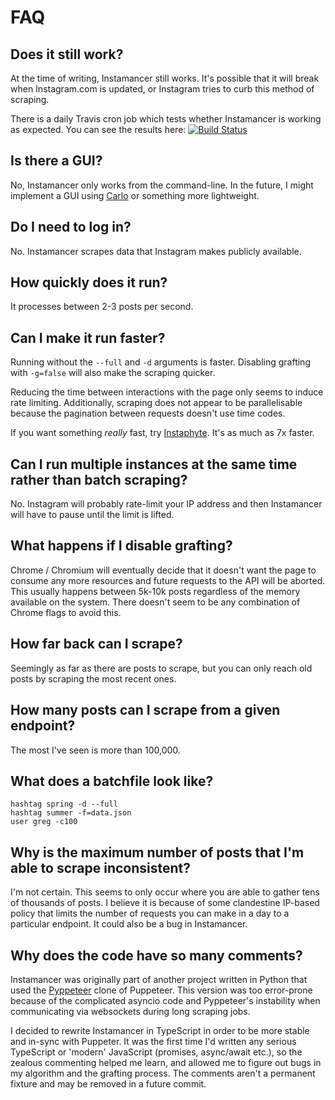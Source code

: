 # FAQ
## Does it still work?
At the time of writing, Instamancer still works. It's possible that it will break when Instagram.com is updated, or Instagram tries to curb this method of scraping.

There is a daily Travis cron job which tests whether Instamancer is working as expected. You can see the results here: [![Build Status](https://travis-ci.com/ScriptSmith/instamancer.svg?token=s9KJfKerUtoC75SEgCjT&branch=master)](https://travis-ci.com/ScriptSmith/instamancer) 

## Is there a GUI?
No, Instamancer only works from the command-line. In the future, I might implement a GUI using [Carlo](https://github.com/GoogleChromeLabs/carlo) or something more lightweight.

## Do I need to log in?
No. Instamancer scrapes data that Instagram makes publicly available.

## How quickly does it run?
It processes between 2-3 posts per second. 

## Can I make it run faster?
Running without the `--full` and `-d` arguments is faster. Disabling grafting with `-g=false` will also make the scraping quicker.

Reducing the time between interactions with the page only seems to induce rate limiting. Additionally, scraping does not appear to be parallelisable because the pagination between requests doesn't use time codes.

If you want something *really* fast, try [Instaphyte](https://github.com/ScriptSmith/instaphyte). It's as much as 7x faster.

## Can I run multiple instances at the same time rather than batch scraping?
No. Instagram will probably rate-limit your IP address and then Instamancer will have to pause until the limit is lifted.

## What happens if I disable grafting?
Chrome / Chromium will eventually decide that it doesn't want the page to consume any more resources and future requests to the API will be aborted. This usually happens between 5k-10k posts regardless of the memory available on the system. There doesn't seem to be any combination of Chrome flags to avoid this.

## How far back can I scrape?
Seemingly as far as there are posts to scrape, but you can only reach old posts by scraping the most recent ones.

## How many posts can I scrape from a given endpoint?
The most I've seen is more than 100,000.

## What does a batchfile look like?
```
hashtag spring -d --full
hashtag summer -f=data.json
user greg -c100
```

## Why is the maximum number of posts that I'm able to scrape inconsistent?
I'm not certain. This seems to only occur where you are able to gather tens of thousands of posts. I believe it is because of some clandestine IP-based policy that limits the number of requests you can make in a day to a particular endpoint. It could also be a bug in Instamancer.

## Why does the code have so many comments?
Instamancer was originally part of another project written in Python that used the [Pyppeteer](https://github.com/miyakogi/pyppeteer) clone of Puppeteer. This version was too error-prone because of the complicated asyncio code and Pyppeteer's instability when communicating via websockets during long scraping jobs. 

I decided to rewrite Instamancer in TypeScript in order to be more stable and in-sync with Puppeter. It was the first time I'd written any serious TypeScript or 'modern' JavaScript (promises, async/await etc.), so the zealous commenting helped me learn, and allowed me to figure out bugs in my algorithm and the grafting process. The comments aren't a permanent fixture and may be removed in a future commit.
